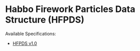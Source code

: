 # **Habbo Firework Particles Data Structure (HFPDS)**

Available Specifications:

- [HFPDS v1.0](./spec/HFPDS-v1_0.md)
